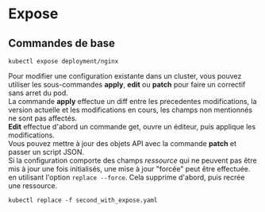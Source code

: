 # Expose
## Commandes de base

``kubectl expose deployment/nginx``   
 

Pour modifier une configuration existante dans un cluster, vous pouvez utiliser les 
sous-commandes **apply**, **edit** ou **patch** pour faire un correctif sans arret du pod.  
La commande **apply** effectue un diff entre les precedentes modifications, 
la version actuelle et les modifications en cours, les champs non mentionnés ne sont pas affectés.   
**Edit** effectue d'abord un commande get, ouvre un éditeur, puis applique les modifications.  
Vous pouvez mettre à jour des objets API  avec la commande **patch** et passer un script JSON.  
Si la configuration comporte des champs *ressource* qui ne peuvent pas être mis à jour une fois initialisés, une mise à jour "forcée" peut être effectuée.
en utilisant l'option ``replace --force``. Cela supprime d'abord, puis recrée une ressource.


``kubectl replace -f second_with_expose.yaml``  
 
